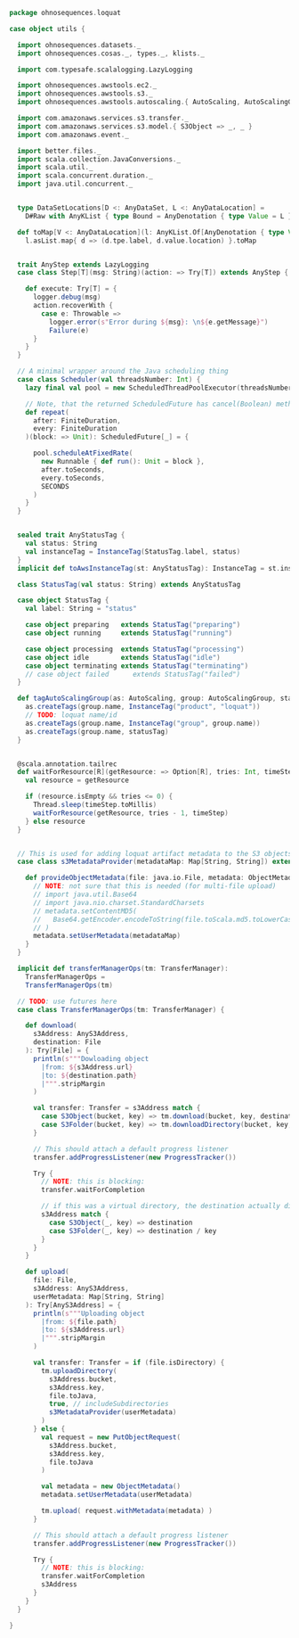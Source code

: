 
```scala
package ohnosequences.loquat

case object utils {

  import ohnosequences.datasets._
  import ohnosequences.cosas._, types._, klists._

  import com.typesafe.scalalogging.LazyLogging

  import ohnosequences.awstools.ec2._
  import ohnosequences.awstools.s3._
  import ohnosequences.awstools.autoscaling.{ AutoScaling, AutoScalingGroup }

  import com.amazonaws.services.s3.transfer._
  import com.amazonaws.services.s3.model.{ S3Object => _, _ }
  import com.amazonaws.event._

  import better.files._
  import scala.collection.JavaConversions._
  import scala.util._
  import scala.concurrent.duration._
  import java.util.concurrent._


  type DataSetLocations[D <: AnyDataSet, L <: AnyDataLocation] =
    D#Raw with AnyKList { type Bound = AnyDenotation { type Value = L } }

  def toMap[V <: AnyDataLocation](l: AnyKList.Of[AnyDenotation { type Value <: V }]): Map[String, V#Location] =
    l.asList.map{ d => (d.tpe.label, d.value.location) }.toMap


  trait AnyStep extends LazyLogging
  case class Step[T](msg: String)(action: => Try[T]) extends AnyStep {

    def execute: Try[T] = {
      logger.debug(msg)
      action.recoverWith {
        case e: Throwable =>
          logger.error(s"Error during ${msg}: \n${e.getMessage}")
          Failure(e)
      }
    }
  }

  // A minimal wrapper around the Java scheduling thing
  case class Scheduler(val threadsNumber: Int) {
    lazy final val pool = new ScheduledThreadPoolExecutor(threadsNumber)

    // Note, that the returned ScheduledFuture has cancel(Boolean) method
    def repeat(
      after: FiniteDuration,
      every: FiniteDuration
    )(block: => Unit): ScheduledFuture[_] = {

      pool.scheduleAtFixedRate(
        new Runnable { def run(): Unit = block },
        after.toSeconds,
        every.toSeconds,
        SECONDS
      )
    }
  }


  sealed trait AnyStatusTag {
    val status: String
    val instanceTag = InstanceTag(StatusTag.label, status)
  }
  implicit def toAwsInstanceTag(st: AnyStatusTag): InstanceTag = st.instanceTag

  class StatusTag(val status: String) extends AnyStatusTag

  case object StatusTag {
    val label: String = "status"

    case object preparing   extends StatusTag("preparing")
    case object running     extends StatusTag("running")

    case object processing  extends StatusTag("processing")
    case object idle        extends StatusTag("idle")
    case object terminating extends StatusTag("terminating")
    // case object failed      extends StatusTag("failed")
  }

  def tagAutoScalingGroup(as: AutoScaling, group: AutoScalingGroup, statusTag: AnyStatusTag): Unit = {
    as.createTags(group.name, InstanceTag("product", "loquat"))
    // TODO: loquat name/id
    as.createTags(group.name, InstanceTag("group", group.name))
    as.createTags(group.name, statusTag)
  }


  @scala.annotation.tailrec
  def waitForResource[R](getResource: => Option[R], tries: Int, timeStep: FiniteDuration) : Option[R] = {
    val resource = getResource

    if (resource.isEmpty && tries <= 0) {
      Thread.sleep(timeStep.toMillis)
      waitForResource(getResource, tries - 1, timeStep)
    } else resource
  }


  // This is used for adding loquat artifact metadata to the S3 objects that we are uploading
  case class s3MetadataProvider(metadataMap: Map[String, String]) extends ObjectMetadataProvider {

    def provideObjectMetadata(file: java.io.File, metadata: ObjectMetadata): Unit = {
      // NOTE: not sure that this is needed (for multi-file upload)
      // import java.util.Base64
      // import java.nio.charset.StandardCharsets
      // metadata.setContentMD5(
      //   Base64.getEncoder.encodeToString(file.toScala.md5.toLowerCase.getBytes(StandardCharsets.UTF_8))
      // )
      metadata.setUserMetadata(metadataMap)
    }
  }

  implicit def transferManagerOps(tm: TransferManager):
    TransferManagerOps =
    TransferManagerOps(tm)

  // TODO: use futures here
  case class TransferManagerOps(tm: TransferManager) {

    def download(
      s3Address: AnyS3Address,
      destination: File
    ): Try[File] = {
      println(s"""Dowloading object
        |from: ${s3Address.url}
        |to: ${destination.path}
        |""".stripMargin
      )

      val transfer: Transfer = s3Address match {
        case S3Object(bucket, key) => tm.download(bucket, key, destination.toJava)
        case S3Folder(bucket, key) => tm.downloadDirectory(bucket, key, destination.toJava)
      }

      // This should attach a default progress listener
      transfer.addProgressListener(new ProgressTracker())

      Try {
        // NOTE: this is blocking:
        transfer.waitForCompletion

        // if this was a virtual directory, the destination actually differs:
        s3Address match {
          case S3Object(_, key) => destination
          case S3Folder(_, key) => destination / key
        }
      }
    }

    def upload(
      file: File,
      s3Address: AnyS3Address,
      userMetadata: Map[String, String]
    ): Try[AnyS3Address] = {
      println(s"""Uploading object
        |from: ${file.path}
        |to: ${s3Address.url}
        |""".stripMargin
      )

      val transfer: Transfer = if (file.isDirectory) {
        tm.uploadDirectory(
          s3Address.bucket,
          s3Address.key,
          file.toJava,
          true, // includeSubdirectories
          s3MetadataProvider(userMetadata)
        )
      } else {
        val request = new PutObjectRequest(
          s3Address.bucket,
          s3Address.key,
          file.toJava
        )

        val metadata = new ObjectMetadata()
        metadata.setUserMetadata(userMetadata)

        tm.upload( request.withMetadata(metadata) )
      }

      // This should attach a default progress listener
      transfer.addProgressListener(new ProgressTracker())

      Try {
        // NOTE: this is blocking:
        transfer.waitForCompletion
        s3Address
      }
    }
  }

}

```




[main/scala/ohnosequences/loquat/configs.scala]: configs.scala.md
[main/scala/ohnosequences/loquat/dataMappings.scala]: dataMappings.scala.md
[main/scala/ohnosequences/loquat/dataProcessing.scala]: dataProcessing.scala.md
[main/scala/ohnosequences/loquat/logger.scala]: logger.scala.md
[main/scala/ohnosequences/loquat/loquats.scala]: loquats.scala.md
[main/scala/ohnosequences/loquat/manager.scala]: manager.scala.md
[main/scala/ohnosequences/loquat/terminator.scala]: terminator.scala.md
[main/scala/ohnosequences/loquat/utils.scala]: utils.scala.md
[main/scala/ohnosequences/loquat/worker.scala]: worker.scala.md
[test/scala/ohnosequences/loquat/test/config.scala]: ../../../../test/scala/ohnosequences/loquat/test/config.scala.md
[test/scala/ohnosequences/loquat/test/data.scala]: ../../../../test/scala/ohnosequences/loquat/test/data.scala.md
[test/scala/ohnosequences/loquat/test/dataMappings.scala]: ../../../../test/scala/ohnosequences/loquat/test/dataMappings.scala.md
[test/scala/ohnosequences/loquat/test/dataProcessing.scala]: ../../../../test/scala/ohnosequences/loquat/test/dataProcessing.scala.md
[test/scala/ohnosequences/loquat/test/md5.scala]: ../../../../test/scala/ohnosequences/loquat/test/md5.scala.md